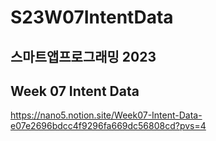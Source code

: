 # S23W07IntentData

## 스마트앱프로그래밍 2023
## Week 07 Intent Data

https://nano5.notion.site/Week07-Intent-Data-e07e2696bdcc4f9296fa669dc56808cd?pvs=4
